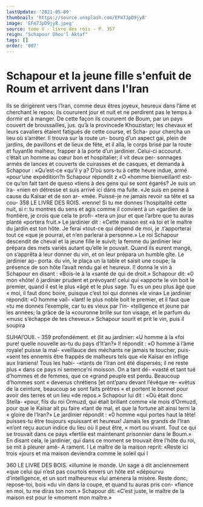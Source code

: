 ```yaml
---
lastUpdate: '2021-05-09'
thumbnail: 'https://source.unsplash.com/EFm7JpD9jy8'
image: 'EFm7JpD9jy8.jpeg'
source: tome V - livre des rois - P. 357
reign: "Schapour Dhou'l Aktaf"
tags: []
order: '007'
---
```


# Schapour et la jeune fille s'enfuit de Roum et arrivent dans l'Iran

Ils se dirigèrent vers l’lran, comme deux êtres
joyeux, heureux dans l’âme et cherchant le repos; ils
coururent jour et nuit et ne perdirent pas le temps à dormir et à manger. De cette façon ils coururent
de Boum, par un pays couvert de broussailles, jus. qu’à la provincede Khouzistan; les chevaux et leurs cavaliers étaient fatigués de cette course, et Scha-
pour chercha un lieu où s’arrêter. Il trouva sur la route un- bourg d’un aspect gai, plein de jardins,
de pavillons et de lieux de fête, et il alla, le corps brisé par la route et fuyantle malheur, frapper à la porte d’un jardinier. Celui-ci accourut. c’était un
homme au cœur bon et hospitalier; il vit deux per- sonnages armés de lances et couverts de cuirasses et de casques, et demanda à Schapour : «Qu’est-ce
«qu’il y a? D’où sors-tu à cette heure indue, armé
«pour’une expédition?n Schapour répondit z «O
«homme bienveillant! est-ce qu’on fait tant de queso «tiens à des gens qui se sont égarés? Je suis un Ira-
«nien en détresse et suis arrivé ici dans ma fuite.
«Je suis en peine à cause du Kaïsar et de son ar- «mée. Puissé-je ne jamais revoir sa tête et sa cou-
358 LE LIVRE DES ROIS. «renne! Si tu me donnes l’hospitalité cette nuit, si
r: tu montres du sens et agis comme il convient à un «gardien de la frontière, je crois que cela te profi- «tera un jour et que l’arbre que tu auras planté «portera fruit.» Le jardinier dit : «Cette maison est
«à toi et le maître du jardin est ton hôte. Je ferai «tout-ce qui dépend de moi, je .t’apporterai tout ce «que je pourrai, et n’en parlerai à personne.»
Le roi Schapour descendit de cheval et la jeune fille le suivit; la femme du jardinier leur prépara des mets variés autant qu’elle le pouvait. Quand ils
eurent mangé, on s’apprêta à leur donner du vin, et
on leur prépara un humble gîte. Le jardinier ap- porta. du vin, le plaça un la table et saisit une coupe; la présence de son hôte l’avait rendu gai et heureux.
l! donna le vin à Schapour en disant : «Bois-le à la «santé de qui de droit.» Schapour dit: «0 mon «hôte! ô jardinier prudent et prévoyant! celui qui «apporte le vin boit le premier, quand il est le plus «âgé et le plus sage. Tu es un peu plus âgé que
« moi, il faut donc boire, puisque c’est toi qui donnes
«le vina» Le jardinier répondit: «O homme vail- «lant! le plus noble boit le premier, et il faut que
«tu me donnes l’exemple, car tu es vieux par l’in-
«telligence et jeune par les années; la grâce de la
«couronne brille sur ton visage, et le parfum du «musc s’échappe de tes cheveux.»
Schapour sourit et prit le vin, puis il soupira

SUHAl’OUIl. - 359 profondément. et (lit au jardinier: «U homme à la
«foi pure! quelle nouvelle as-tu du pays d’lt’an?» l! répondit : «O homme à l’âme royale! puisse la mal- «veillauce des méchants ne jamais te toucher, puis- «sent tes ennemis être frappés de malheurs tels que «le Kaïsar en inflige aux Iraniens! Tous les habi-
-«tants de l’Iran ont été dispersés; il ne reste plus
« dans ce pays ni semence’ni moisson. On a tant dé- «vasté et tant tué d’hommes et de femmes, que ce
«grand peuple est perdu. Beaucoup d’hommes sont
« devenus chrétiens [et ont’paru devant l’évêque re-
«vêtus de la ceinture, beaucoup se sont faits prêtres
« et portent le bonnet pour avoir des terres et un lieu «de repos.» Schapour lui dit : «Où était donc Stella- «pour, fils du roi Ormuzd, qui était brillant comme «le mois d’Ormuzd, pour que le Kaïsar ait pu faire «tant de mal, et que la fortune ait ainsi terni la « gloire de l’Iran?» Le jardinier répondit : «0 homme
«qui portes haut la tête! puisses-tu être toujours «puissant et heureux! Jamais les grands de l’Iran «n’ont reçu aucun indice du lieu où il peut être,
« mort ou vivant. Tout ce qui se trouvait dans ce pays
«fertile est maintenant prisonnier dans le Boum.»
En disant cela, le jardinier, qui dans ce moment se trouvait être l’hôte du roi, se mit à pleurer amè- A
rament. l
Le maître de la maison reprit: «Reste ici trois
«jours et ma maison deviendra comme le soleil qui l

360 LE LIVRE DES BOIS.
«illumine le monde. Un sage a dit anciennement «que celui qui n’est pas courtois envers un hôte est «dépourvu d’intelligence, et un sort malheureux
«lui amènera la misère. Reste donc, repose-toi, bois «du vin dans la coupe, et quand tu auras pris con- «fiance en moi, tu me diras ton nom.» Schapour dit: «C’est juste, le maître de la maison est pour le «moment mon maître.»
